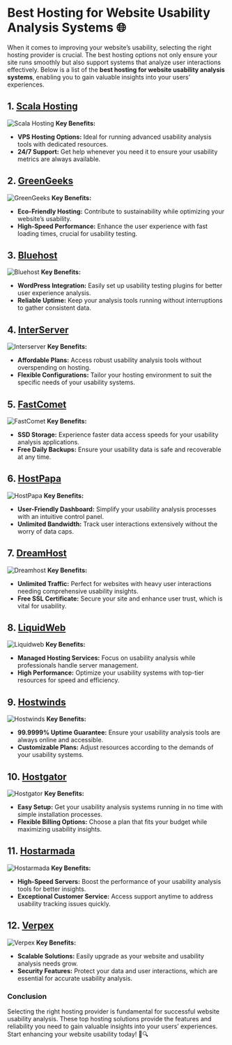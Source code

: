 # Best Hosting for Website Usability Analysis Systems 🌐

When it comes to improving your website’s usability, selecting the right hosting provider is crucial. The best hosting options not only ensure your site runs smoothly but also support systems that analyze user interactions effectively. Below is a list of the **best hosting for website usability analysis systems**, enabling you to gain valuable insights into your users’ experiences.

## 1. [Scala Hosting](https://snipitx.com/scala-jy)
![Scala Hosting](https://i.imgur.com/uJ5JIK3.png "Scala Web Hosting")
**Key Benefits:**
- **VPS Hosting Options:** Ideal for running advanced usability analysis tools with dedicated resources.
- **24/7 Support:** Get help whenever you need it to ensure your usability metrics are always available.

## 2. [GreenGeeks](https://snipitx.com/greengeeks-jy)
![GreenGeeks](https://i.imgur.com/eEwuntu.jpg "GreenGeeks Hosting")
**Key Benefits:**
- **Eco-Friendly Hosting:** Contribute to sustainability while optimizing your website’s usability.
- **High-Speed Performance:** Enhance the user experience with fast loading times, crucial for usability testing.

## 3. [Bluehost](https://snipitx.com/bluehost-jy)
![Bluehost](https://i.imgur.com/PasFF9E.jpeg "Bluehost Hosting")
**Key Benefits:**
- **WordPress Integration:** Easily set up usability testing plugins for better user experience analysis.
- **Reliable Uptime:** Keep your analysis tools running without interruptions to gather consistent data.

## 4. [InterServer](https://snipitx.com/interserver-jy)
![Interserver](https://i.imgur.com/OM5dOEW.jpeg "Interserver Hosting")
**Key Benefits:**
- **Affordable Plans:** Access robust usability analysis tools without overspending on hosting.
- **Flexible Configurations:** Tailor your hosting environment to suit the specific needs of your usability systems.

## 5. [FastComet](https://snipitx.com/fastcomet-jy)
![FastComet](https://i.imgur.com/7qgXuWp.png "FastComet Hosting")
**Key Benefits:**
- **SSD Storage:** Experience faster data access speeds for your usability analysis applications.
- **Free Daily Backups:** Ensure your usability data is safe and recoverable at any time.

## 6. [HostPapa](https://snipitx.com/hostpapa-jy)
![HostPapa](https://i.imgur.com/ouDTkvl.jpeg "HostPapa Hosting")
**Key Benefits:**
- **User-Friendly Dashboard:** Simplify your usability analysis processes with an intuitive control panel.
- **Unlimited Bandwidth:** Track user interactions extensively without the worry of data caps.

## 7. [DreamHost](https://snipitx.com/dreamhost-jy)
![Dreamhost](https://i.imgur.com/rXIg8ip.jpeg "Dreamhost Hosting")
**Key Benefits:**
- **Unlimited Traffic:** Perfect for websites with heavy user interactions needing comprehensive usability insights.
- **Free SSL Certificate:** Secure your site and enhance user trust, which is vital for usability.

## 8. [LiquidWeb](https://snipitx.com/liquidweb-jy)
![Liquidweb](https://i.imgur.com/4IvT9SC.jpeg "Liquidweb Hosting")
**Key Benefits:**
- **Managed Hosting Services:** Focus on usability analysis while professionals handle server management.
- **High Performance:** Optimize your usability systems with top-tier resources for speed and efficiency.

## 9. [Hostwinds](https://snipitx.com/hostwinds-jy)
![Hostwinds](https://i.imgur.com/53aSNXx.jpeg "Hostwinds Hosting")
**Key Benefits:**
- **99.9999% Uptime Guarantee:** Ensure your usability analysis tools are always online and accessible.
- **Customizable Plans:** Adjust resources according to the demands of your usability systems.

## 10. [Hostgator](https://snipitx.com/hostgator-jy)
![Hostgator](https://i.imgur.com/BcVkH57.jpeg "Hostgator Hosting")
**Key Benefits:**
- **Easy Setup:** Get your usability analysis systems running in no time with simple installation processes.
- **Flexible Billing Options:** Choose a plan that fits your budget while maximizing usability insights.

## 11. [Hostarmada](https://snipitx.com/hostarmada-jy)
![Hostarmada](https://i.imgur.com/KFbdf3o.jpeg "Hostarmada Hosting")
**Key Benefits:**
- **High-Speed Servers:** Boost the performance of your usability analysis tools for better insights.
- **Exceptional Customer Service:** Access support anytime to address usability tracking issues quickly.

## 12. [Verpex](https://snipitx.com/verpex-jy)
![Verpex](https://i.imgur.com/6x5LhiS.jpeg "Verpex Hosting")
**Key Benefits:**
- **Scalable Solutions:** Easily upgrade as your website and usability analysis needs grow.
- **Security Features:** Protect your data and user interactions, which are essential for accurate usability analysis.

### Conclusion
Selecting the right hosting provider is fundamental for successful website usability analysis. These top hosting solutions provide the features and reliability you need to gain valuable insights into your users’ experiences. Start enhancing your website usability today! 🚀🔍

